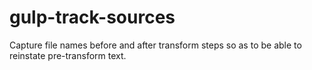 gulp-track-sources
==================

Capture file names before and after transform steps so as to be able to reinstate pre-transform text.
